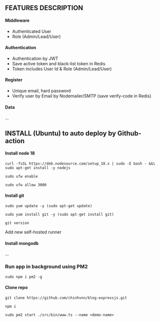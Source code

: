 ## FEATURES DESCRIPTION

#### Middleware

- Authenticated User
- Role (Admin/Lead/User)

#### Authentication

- Authentication by JWT
- Save active token and black-list token in Redis
- Token includes User Id & Role (Admin/Lead/User)

#### Register

- Unique email, hard password
- Verify user by Email by Nodemailer/SMTP (save verify-code in Redis)

#### Data

...

## INSTALL (Ubuntu) to auto deploy by Github-action

#### Install node 18

`curl -fsSL https://deb.nodesource.com/setup_18.x | sudo -E bash - &&\
sudo apt-get install -y nodejs`

`sudo ufw enable`

`sudo ufw allow 3000`

#### Install git

`sudo yum update -y (sudo apt-get update)`

`sudo yum install git -y (sudo apt-get install git)`

`git version`

Add new self-hosted runner

#### Install mongodb

...

### Run app in background using PM2

`sudo npm i pm2 -g`

#### Clone repo

`git clone https://github.com/chinhvnn/blog-expressjs.git`

`npm i`

`sudo pm2 start ./src/bin/www.ts --name <demo-name>`
